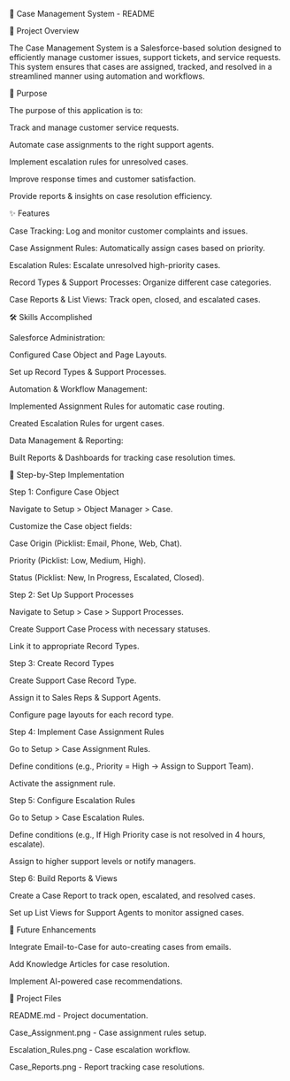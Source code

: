 📌 Case Management System - README

📂 Project Overview

The Case Management System is a Salesforce-based solution designed to efficiently manage customer issues, support tickets, and service requests. This system ensures that cases are assigned, tracked, and resolved in a streamlined manner using automation and workflows.

🎯 Purpose

The purpose of this application is to:

Track and manage customer service requests.

Automate case assignments to the right support agents.

Implement escalation rules for unresolved cases.

Improve response times and customer satisfaction.

Provide reports & insights on case resolution efficiency.

✨ Features

Case Tracking: Log and monitor customer complaints and issues.

Case Assignment Rules: Automatically assign cases based on priority.

Escalation Rules: Escalate unresolved high-priority cases.

Record Types & Support Processes: Organize different case categories.

Case Reports & List Views: Track open, closed, and escalated cases.

🛠️ Skills Accomplished

Salesforce Administration:

Configured Case Object and Page Layouts.

Set up Record Types & Support Processes.

Automation & Workflow Management:

Implemented Assignment Rules for automatic case routing.

Created Escalation Rules for urgent cases.

Data Management & Reporting:

Built Reports & Dashboards for tracking case resolution times.

📌 Step-by-Step Implementation

Step 1: Configure Case Object

Navigate to Setup > Object Manager > Case.

Customize the Case object fields:

Case Origin (Picklist: Email, Phone, Web, Chat).

Priority (Picklist: Low, Medium, High).

Status (Picklist: New, In Progress, Escalated, Closed).

Step 2: Set Up Support Processes

Navigate to Setup > Case > Support Processes.

Create Support Case Process with necessary statuses.

Link it to appropriate Record Types.

Step 3: Create Record Types

Create Support Case Record Type.

Assign it to Sales Reps & Support Agents.

Configure page layouts for each record type.

Step 4: Implement Case Assignment Rules

Go to Setup > Case Assignment Rules.

Define conditions (e.g., Priority = High → Assign to Support Team).

Activate the assignment rule.

Step 5: Configure Escalation Rules

Go to Setup > Case Escalation Rules.

Define conditions (e.g., If High Priority case is not resolved in 4 hours, escalate).

Assign to higher support levels or notify managers.

Step 6: Build Reports & Views

Create a Case Report to track open, escalated, and resolved cases.

Set up List Views for Support Agents to monitor assigned cases.

🚀 Future Enhancements

Integrate Email-to-Case for auto-creating cases from emails.

Add Knowledge Articles for case resolution.

Implement AI-powered case recommendations.

📂 Project Files

README.md - Project documentation.

Case_Assignment.png - Case assignment rules setup.

Escalation_Rules.png - Case escalation workflow.

Case_Reports.png - Report tracking case resolutions.
